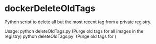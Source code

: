 # dockerDeleteOldTags
Python script to delete all but the most recent tag from a private registry.

Usage:
    python deleteOldTags.py           (Purge old tags for all images in the registry)
    python deleteOldTags.py <image>   (Purge old tags for <image>)

